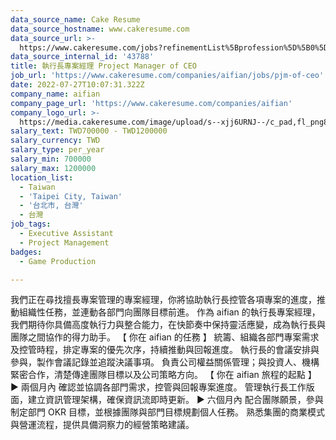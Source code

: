 ```yaml
---
data_source_name: Cake Resume
data_source_hostname: www.cakeresume.com
data_source_url: >-
  https://www.cakeresume.com/jobs?refinementList%5Bprofession%5D%5B0%5D=game-production&range%5Bsalary_range%5D%5Bmin%5D=1000000
data_source_internal_id: '43788'
title: 執行長專案經理 Project Manager of CEO
job_url: 'https://www.cakeresume.com/companies/aifian/jobs/pjm-of-ceo'
date: 2022-07-27T10:07:31.322Z
company_name: aifian
company_page_url: 'https://www.cakeresume.com/companies/aifian'
company_logo_url: >-
  https://media.cakeresume.com/image/upload/s--xjj6URNJ--/c_pad,fl_png8,h_200,w_200/v1594003769/dqegf8bo2xsfin8seac0.png
salary_text: TWD700000 - TWD1200000
salary_currency: TWD
salary_type: per_year
salary_min: 700000
salary_max: 1200000
location_list:
  - Taiwan
  - 'Taipei City, Taiwan'
  - '台北市, 台灣'
  - 台灣
job_tags:
  - Executive Assistant
  - Project Management
badges:
  - Game Production

---
```


我們正在尋找擅長專案管理的專案經理，你將協助執行長控管各項專案的進度，推動組織性任務，並連動各部門向團隊目標前進。 作為 aifian 的執行長專案經理，我們期待你具備高度執行力與整合能力，在快節奏中保持靈活應變，成為執行長與團隊之間協作的得力助手。 【 你在 aifian 的任務 】 統籌、組織各部門專案需求及控管時程，排定專案的優先次序，持續推動與回報進度。 執行長的會議安排與參與，製作會議記錄並追蹤決議事項。 負責公司權益關係管理；與投資人、機構緊密合作，清楚傳達團隊目標以及公司策略方向。 【 你在 aifian 旅程的起點 】 ► 兩個月內 確認並協調各部門需求，控管與回報專案進度。 管理執行長工作版面，建立資訊管理架構，確保資訊流即時更新。 ► 六個月內 配合團隊願景，參與制定部門 OKR 目標，並根據團隊與部門目標規劃個人任務。 熟悉集團的商業模式與營運流程，提供具備洞察力的經營策略建議。